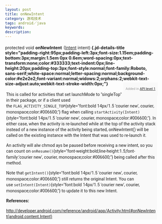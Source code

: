 ```yaml
---
layout: post
title: onNewIntent 
category: 游戏技术
tags: android／java
keywords: 
description: 
---
```


####  <span class="normal" style="font-weight:normal;">protected void<span class="Apple-converted-space"> </span></span><span class="sympad" style="margin-right:2px;">onNewIntent</span><span class="Apple-converted-space"> </span><span class="normal" style="font-weight:normal;">([Intent](http://developer.android.com/reference/android/content/Intent.html)<span class="Apple-converted-space"> </span>intent)</span> {.jd-details-title style="padding-right:95px;padding-left:3px;font-size:1.15em;padding-bottom:3px;margin:1.5em 0px 0.6em;word-spacing:0px;text-transform:none;color:#333333;text-indent:0px;line-height:20px;padding-top:3px;font-style:normal;font-family:Roboto, sans-serif;white-space:normal;letter-spacing:normal;background-color:#e2e2e2;font-variant:normal;widows:2;orphans:2;webkit-text-size-adjust:auto;webkit-text-stroke-width:0px;"}

<div class="api-level"
style="padding-right:8px;margin-top:-30px;padding-left:8px;float:right;padding-bottom:0px;word-spacing:0px;font:0.8em/19px Roboto, sans-serif;text-transform:none;color:#999999;text-indent:0px;padding-top:0px;white-space:normal;letter-spacing:normal;background-color:#f9f9f9;widows:2;orphans:2;webkit-text-size-adjust:auto;webkit-text-stroke-width:0px;">

<div>

Added in<span class="Apple-converted-space"> </span>[API level
1](http://developer.android.com/guide/topics/manifest/uses-sdk-element.html#ApiLevels)

</div>

</div>

<div class="jd-details-descr"
style="padding-right:0px;padding-left:0px;padding-bottom:0px;margin:0.5em 0.25em;word-spacing:0px;font:14px/19px Roboto, sans-serif;text-transform:none;color:#222222;text-indent:0px;padding-top:0px;white-space:normal;letter-spacing:normal;background-color:#f9f9f9;widows:2;orphans:2;webkit-text-size-adjust:auto;webkit-text-stroke-width:0px;">

<div class="jd-tagdata jd-tagdescr" style="margin:0.25em 0px 0.75em;">

This is called for activities that set launchMode to "singleTop" in
their package, or if a client used the<span
class="Apple-converted-space"> </span>`FLAG_ACTIVITY_SINGLE_TOP`{style="font:bold 14px/1.5 'courier new', courier, monospace;color:#006600;"}<span
class="Apple-converted-space"> </span>flag when calling<span
class="Apple-converted-space"> </span>`startActivity(Intent)`{style="font:bold 14px/1.5 'courier new', courier, monospace;color:#006600;"}.
In either case, when the activity is re-launched while at the top of the
activity stack instead of a new instance of the activity being started,
onNewIntent() will be called on the existing instance with the Intent
that was used to re-launch it.

An activity will alw chmod ays be paused before receiving a new intent,
so you can count
on `onResume()`{style="font-weight:bold;line-height:1.5;font-family:'courier new', courier, monospace;color:#006600;"} being
called after this method.

Note that<span
class="Apple-converted-space"> </span>`getIntent()`{style="font:bold 14px/1.5 'courier new', courier, monospace;color:#006600;"}<span
class="Apple-converted-space"> </span>still returns the original Intent.
You can use<span
class="Apple-converted-space"> </span>`setIntent(Intent)`{style="font:bold 14px/1.5 'courier new', courier, monospace;color:#006600;"}<span
class="Apple-converted-space"> </span>to update it to this new Intent.

**References:**

<http://developer.android.com/reference/android/app/Activity.html#onNewIntent(android.content.Intent)>
 

</div>

</div>







